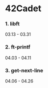 # 42Cadet

### 1. libft
03.13 - 03.31

### 2. ft-printf
04.03 - 04.11

### 3. get-next-line
04.06 - 04.26
